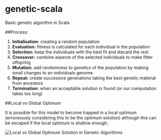 # genetic-scala

Basic genetic algorithm in Scala

##Process:

1. **Initialisation:** creating a random population
2. **Evaluation:** fitness is calculated for each individual in the population
3. **Selection:** keep the individuals with the best fit and discard the rest
4. **Crossover:** combine aspects of the selected individuals to make fitter offspring
5. **Mutation:** add randomness to genetics of the population by making small changes to an individuals genome
6. **Repeat:** create successive generations taking the best genetic material from ancestors
7. **Termination:** when an acceptable solution is found (or our computation takes too long)

##Local vs Global Optimum

It is possible for this model to become trapped in a local optimum (erroneously considering this to be the optimum solution) although this can be escaped if the local optimum is shallow enough.

![Local vs Global Optimum Solution in Genetic Algorithms](https://www.evernote.com/shard/s316/sh/0f88f651-5397-4637-963a-74cd207bc983/841789b23de4f449/res/8f55cf59-5434-4fca-ba86-9107dc027835/Screen%20Shot%202015-06-26%20at%2014.25.37.png?resizeSmall&width=832)
